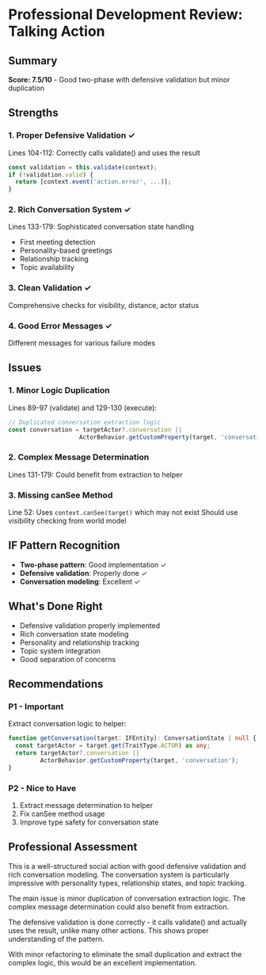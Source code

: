 # Professional Development Review: Talking Action

## Summary
**Score: 7.5/10** - Good two-phase with defensive validation but minor duplication

## Strengths

### 1. Proper Defensive Validation ✓
Lines 104-112: Correctly calls validate() and uses the result
```typescript
const validation = this.validate(context);
if (!validation.valid) {
  return [context.event('action.error', ...)];
}
```

### 2. Rich Conversation System ✓
Lines 133-179: Sophisticated conversation state handling
- First meeting detection
- Personality-based greetings
- Relationship tracking
- Topic availability

### 3. Clean Validation ✓
Comprehensive checks for visibility, distance, actor status

### 4. Good Error Messages ✓
Different messages for various failure modes

## Issues

### 1. Minor Logic Duplication
Lines 89-97 (validate) and 129-130 (execute):
```typescript
// Duplicated conversation extraction logic
const conversation = targetActor?.conversation || 
                    ActorBehavior.getCustomProperty(target, 'conversation');
```

### 2. Complex Message Determination
Lines 131-179: Could benefit from extraction to helper

### 3. Missing canSee Method
Line 52: Uses `context.canSee(target)` which may not exist
Should use visibility checking from world model

## IF Pattern Recognition
- **Two-phase pattern**: Good implementation ✓
- **Defensive validation**: Properly done ✓
- **Conversation modeling**: Excellent ✓

## What's Done Right
- Defensive validation properly implemented
- Rich conversation state modeling
- Personality and relationship tracking
- Topic system integration
- Good separation of concerns

## Recommendations

### P1 - Important
Extract conversation logic to helper:
```typescript
function getConversation(target: IFEntity): ConversationState | null {
  const targetActor = target.get(TraitType.ACTOR) as any;
  return targetActor?.conversation || 
         ActorBehavior.getCustomProperty(target, 'conversation');
}
```

### P2 - Nice to Have
1. Extract message determination to helper
2. Fix canSee method usage
3. Improve type safety for conversation state

## Professional Assessment
This is a well-structured social action with good defensive validation and rich conversation modeling. The conversation system is particularly impressive with personality types, relationship states, and topic tracking.

The main issue is minor duplication of conversation extraction logic. The complex message determination could also benefit from extraction.

The defensive validation is done correctly - it calls validate() and actually uses the result, unlike many other actions. This shows proper understanding of the pattern.

With minor refactoring to eliminate the small duplication and extract the complex logic, this would be an excellent implementation.